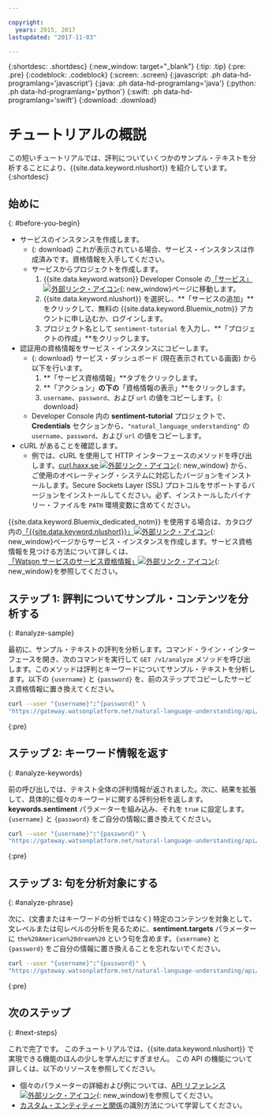 ```yaml
---

copyright:
  years: 2015, 2017
lastupdated: "2017-11-03"

---
```


{:shortdesc: .shortdesc}
{:new_window: target="_blank"}
{:tip: .tip}
{:pre: .pre}
{:codeblock: .codeblock}
{:screen: .screen}
{:javascript: .ph data-hd-programlang='javascript'}
{:java: .ph data-hd-programlang='java'}
{:python: .ph data-hd-programlang='python'}
{:swift: .ph data-hd-programlang='swift'}
{:download: .download}

# チュートリアルの概説
この短いチュートリアルでは、評判についていくつかのサンプル・テキストを分析することにより、{{site.data.keyword.nlushort}} を紹介しています。
{:shortdesc}

## 始めに
{: #before-you-begin}

- サービスのインスタンスを作成します。
    - {: download} これが表示されている場合、サービス・インスタンスは作成済みです。資格情報を入手してください。
    - サービスからプロジェクトを作成します。
        1.  {{site.data.keyword.watson}} Developer Console の[「サービス」![外部リンク・アイコン](../../icons/launch-glyph.svg "外部リンク・アイコン")](https://console.{DomainName}/developer/watson/services){: new_window}ページに移動します。
        1.  {{site.data.keyword.nlushort}} を選択し、**「サービスの追加」**をクリックして、無料の {{site.data.keyword.Bluemix_notm}} アカウントに申し込むか、ログインします。
        1.  プロジェクト名として `sentiment-tutorial` を入力し、**「プロジェクトの作成」**をクリックします。
- 認証用の資格情報をサービス・インスタンスにコピーします。
    - {: download} サービス・ダッシュボード (現在表示されている画面) から以下を行います。
        1.  **「サービス資格情報」**タブをクリックします。
        1.  **「アクション」**の下の**「資格情報の表示」**をクリックします。
        1.  `username`、`password`、および `url` の値をコピーします。{: download}
    - Developer Console 内の **sentiment-tutorial** プロジェクトで、**Credentials** セクションから、`"natural_language_understanding"` の `username`、`password`、および `url` の値をコピーします。
- cURL があることを確認します。
    - 例では、cURL を使用して HTTP インターフェースのメソッドを呼び出します。[curl.haxx.se ![外部リンク・アイコン](../../icons/launch-glyph.svg "外部リンク・アイコン")](https://curl.haxx.se/){: new_window} から、ご使用のオペレーティング・システムに対応したバージョンをインストールします。Secure Sockets Layer (SSL) プロトコルをサポートするバージョンをインストールしてください。必ず、インストールしたバイナリー・ファイルを `PATH` 環境変数に含めてください。

<!-- Remove this text after dedicated instances have the Developer Console: begin -->

{{site.data.keyword.Bluemix_dedicated_notm}} を使用する場合は、カタログ内の[「{{site.data.keyword.nlushort}}」![外部リンク・アイコン](../../icons/launch-glyph.svg "外部リンク・アイコン")](https://console.{DomainName}/catalog/services/natural-language-understanding/){: new_window}ページからサービス・インスタンスを作成します。サービス資格情報を見つける方法について詳しくは、[「Watson サービスのサービス資格情報」![外部リンク・アイコン](../../icons/launch-glyph.svg "外部リンク・アイコン")](/docs/services/watson/getting-started-credentials.html#getting-credentials-manually){: new_window}を参照してください。

<!-- Remove this text after dedicated instances have the Developer Console: end -->

## ステップ 1: 評判についてサンプル・コンテンツを分析する
{: #analyze-sample}

最初に、サンプル・テキストの評判を分析します。コマンド・ライン・インターフェースを開き、次のコマンドを実行して `GET /v1/analyze` メソッドを呼び出します。このメソッドは評判とキーワードについてサンプル・テキストを分析します。以下の `{username}` と `{password}` を、前のステップでコピーしたサービス資格情報に置き換えてください。

```bash
curl --user "{username}":"{password}" \
"https://gateway.watsonplatform.net/natural-language-understanding/api/v1/analyze?version=2017-02-27&text=I%20still%20have%20a%20dream%2C%20a%20dream%20deeply%20rooted%20in%20the%20American%20dream%20%E2%80%93%20one%20day%20this%20nation%20will%20rise%20up%20and%20live%20up%20to%20its%20creed%2C%20%22We%20hold%20these%20truths%20to%20be%20self%20evident%3A%20that%20all%20men%20are%20created%20equal.&features=sentiment,keywords"
```
{:pre}

## ステップ 2: キーワード情報を返す
{: #analyze-keywords}

前の呼び出しでは、テキスト全体の評判情報が返されました。次に、結果を拡張して、具体的に個々のキーワードに関する評判分析を返します。**keywords.sentiment** パラメーターを組み込み、それを `true` に設定します。 `{username}` と `{password}` をご自分の情報に置き換えてください。

```bash
curl --user "{username}":"{password}" \
"https://gateway.watsonplatform.net/natural-language-understanding/api/v1/analyze?version=2017-02-27&text=I%20still%20have%20a%20dream%2C%20a%20dream%20deeply%20rooted%20in%20the%20American%20dream%20%E2%80%93%20one%20day%20this%20nation%20will%20rise%20up%20and%20live%20up%20to%20its%20creed%2C%20%22We%20hold%20these%20truths%20to%20be%20self%20evident%3A%20that%20all%20men%20are%20created%20equal.&features=sentiment,keywords&keywords.sentiment=true"
```
{:pre}

## ステップ 3: 句を分析対象にする
{: #analyze-phrase}

次に、(文書またはキーワードの分析ではなく) 特定のコンテンツを対象として、文レベルまたは句レベルの分析を見るために、**sentiment.targets** パラメーターに `the%20American%20dream%20` という句を含めます。`{username}` と `{password}` をご自分の情報に置き換えることを忘れないでください。

```bash
curl --user "{username}":"{password}" \
"https://gateway.watsonplatform.net/natural-language-understanding/api/v1/analyze?version=2017-02-27&text=I%20still%20have%20a%20dream%2C%20a%20dream%20deeply%20rooted%20in%20the%20American%20dream%20one%20day%20this%20nation%20will%20rise%20up%20and%20live%20up%20to%20its%20creed%20We%20hold%20these%20truths%20to%20be%20self%20evident%3A%20that%20all%20men%20are%20created%20equal.&features=sentiment,keywords&keywords.sentiment=true&sentiment.targets=the%20American%20dream"
```
{:pre}

## 次のステップ
{: #next-steps}

これで完了です。 このチュートリアルでは、{{site.data.keyword.nlushort}} で実現できる機能のほんの少しを学んだにすぎません。 この API の機能について詳しくは、以下のリソースを参照してください。

- 個々のパラメーターの詳細および例については、[API リファレンス ![外部リンク・アイコン](../../icons/launch-glyph.svg "外部リンク・アイコン")](https://www.ibm.com/watson/developercloud/natural-language-understanding/api/v1/){: new_window}を参照してください。
- [カスタム・エンティティーと関係](/docs/services/natural-language-understanding/customizing.html)の識別方法について学習してください。

